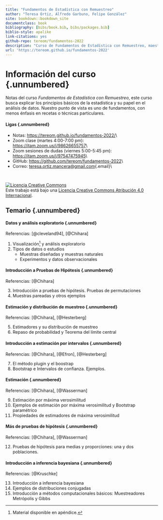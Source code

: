 ```yaml
---
title: "Fundamentos de Estadística con Remuestreo"
author: "Teresa Ortiz, Alfredo Garbuno, Felipe González"
site: bookdown::bookdown_site
documentclass: book
bibliography: [bibs/book.bib, bibs/packages.bib]
biblio-style: apalike
link-citations: yes
github-repo: tereom/fundamentos-2022
description: "Curso de Fundamentos de Estadística con Remuestreo, maestría en Ciencia de Datos, ITAM, Otoño 2022."
url: 'https://tereom.github.io/fundamentos-2022'
---
```


# Información del curso {.unnumbered}

Notas del curso *Fundamentos de Estadística con Remuestreo*, este curso busca explicar los principios básicos de la estadística y su papel en el análisis de datos. Nuestro punto de vista es uno de fundamentos, con menos énfasis en recetas o técnicas particulares.

#### Ligas {.unnumbered}

- Notas: <https://tereom.github.io/fundamentos-2022/>\
- Zoom clase (martes 4:00-7:00 pm): <https://itam.zoom.us/j/98626655757>\
- Zoom sesiones de dudas (viernes 5:00-5:45 pm): <https://itam.zoom.us/j/97547475945>\
- GitHub: <https://github.com/tereom/fundamentos-2022>\
- Correo: [teresa.ortiz.mancera\@gmail.com](mailto:teresa.ortiz.mancera@gmail.com){.email}\

</br>

<a rel="license" href="http://creativecommons.org/licenses/by/4.0/"><img src="https://i.creativecommons.org/l/by/4.0/88x31.png" alt="Licencia Creative Commons" style="border-width:0"/></a><br />Este trabajo está bajo una <a rel="license" href="http://creativecommons.org/licenses/by/4.0/">Licencia Creative Commons Atribución 4.0 Internacional</a>.

## Temario {.unnumbered}

#### Datos y análisis exploratorio {.unnumbered}

Referencias: [@cleveland94], [@Chihara]

1.  Visualización[^index-1] y análisis exploratorio
2.  Tipos de datos o estudios
    -   Muestras diseñadas y muestras naturales
    -   Experimentos y datos observacionales

[^index-1]: Material disponible en apéndice.

#### Introducción a Pruebas de Hipótesis {.unnumbered}

Referencias: [@Chihara]

3.  Introducción a pruebas de hipótesis. Pruebas de permutaciones
4.  Muestras pareadas y otros ejemplos

#### Estimación y distribución de muestreo {.unnumbered}

Referencias: [@Chihara], [@Hesterberg]

5.  Estimadores y su distribución de muestreo
6.  Repaso de probabilidad y Teorema del límite central

#### Introducción a estimación por intervalos {.unnumbered}

Referencias: [@Chihara], [@Efron], [@Hesterberg]

7.  El método plugin y el boostrap
8.  Bootstrap e Intervalos de confianza. Ejemplos.

#### Estimación {.unnumbered}

Referencias: [@Chihara], [@Wasserman]

9.  Estimación por máxima verosimilitud
10. Ejemplos de estimación por máxima verosimilitud y Bootstrap paramétrico
11. Propiedades de estimadores de máxima verosimilitud

#### Más de pruebas de hipótesis {.unnumbered}

Referencias: [@Chihara], [@Wasserman]

12. Pruebas de hipótesis para medias y proporciones: una y dos poblaciones.

#### Introducción a inferencia bayesiana {.unnumbered}

Referencias: [@Kruschke]

13. Introducción a inferencia bayesiana
14. Ejemplos de distribuciones conjugadas
15. Introducción a métodos computacionales básicos: Muestreadores Metrópolis y Gibbs
